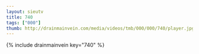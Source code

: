 ```yaml
--- 
layout: sieutv
title: 740
tags: ["000"]
thumb: http://drainmainvein.com/media/videos/tmb/000/000/740/player.jpg
---
```

{% include drainmainvein key="740" %} 
